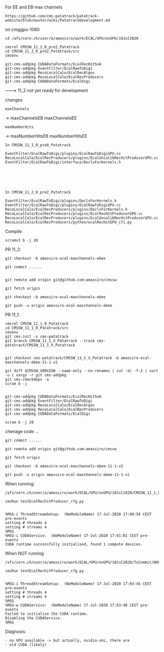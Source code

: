 For EE and EB max channels
    
    https://github.com/cms-patatrack/patatrack-website/blob/master/wiki/PatatrackDevelopment.md
    
on cmggpu-1080

    cd /afs/cern.ch/user/a/amassiro/work/ECAL/GPU/onGPU/10Jul2020

    cmsrel CMSSW_11_2_0_pre2_Patatrack
    cd CMSSW_11_2_0_pre2_Patatrack/src
    cmsenv

    git-cms-addpkg CUDADataFormats/EcalRecHitSoA
    git-cms-addpkg EventFilter/EcalRawToDigi
    git-cms-addpkg RecoLocalCalo/EcalRecAlgos
    git-cms-addpkg RecoLocalCalo/EcalRecProducers
    git-cms-addpkg CUDADataFormats/EcalDigi


---> 11_2 not yet ready for development
      
    
        
changes 

    maxChannels  
->
    maxChannelsEB
    maxChannelsEE
    
    
    
    maxNumberHits
-> 
    maxNumberHitsEB
    maxNumberHitsEE


    In CMSSW_11_1_0_pre8_Patatrack
    
    EventFilter/EcalRawToDigi/plugins/EcalRawToDigiGPU.cc
    RecoLocalCalo/EcalRecProducers/plugins/EcalUncalibRecHitProducerGPU.cc
    EventFilter/EcalRawToDigi/interface/DeclsForKernels.h
    
    
    
    
    
    
    In CMSSW_11_2_0_pre2_Patatrack
    
    EventFilter/EcalRawToDigi/plugins/DeclsForKernels.h 
    EventFilter/EcalRawToDigi/plugins/EcalRawToDigiGPU.cc
    RecoLocalCalo/EcalRecProducers/plugins/DeclsForKernels.h 
    RecoLocalCalo/EcalRecProducers/plugins/EcalRecHitProducerGPU.cc 
    RecoLocalCalo/EcalRecProducers/plugins/EcalUncalibRecHitProducerGPU.cc 
    RecoLocalCalo/EcalRecProducers/python/ecalRecHitGPU_cfi.py
    
    
Compile

    scramv1 b -j 20
    
    
PR 11_2:
 
    git checkout -b amassiro-ecal-maxchannels-ebee
    
    git commit ......
    
    
    git remote add origin git@github.com:amassiro/cmssw
 
    git fetch origin
    
    git checkout -b amassiro-ecal-maxchannels-ebee

    git push -u origin amassiro-ecal-maxchannels-ebee

    
    

PR 11_1:
 
    cmsrel CMSSW_11_1_0_Patatrack
    cd CMSSW_11_1_0_Patatrack/src
    cmsenv
    git cms-init -x cms-patatrack
    git branch CMSSW_11_1_X_Patatrack --track cms-patatrack/CMSSW_11_1_X_Patatrack

 
    git checkout cms-patatrack/CMSSW_11_1_X_Patatrack -b amassiro-ecal-maxchannels-ebee-11-1-v2
    
    git diff $CMSSW_VERSION --name-only --no-renames | cut -d/ -f-2 | sort -u | xargs -r git cms-addpkg
    git cms-checkdeps -a
    scram b -j


    git-cms-addpkg CUDADataFormats/EcalRecHitSoA
    git-cms-addpkg EventFilter/EcalRawToDigi
    git-cms-addpkg RecoLocalCalo/EcalRecAlgos
    git-cms-addpkg RecoLocalCalo/EcalRecProducers
    git-cms-addpkg CUDADataFormats/EcalDigi

    scram b -j 20
    
chenage code ...

    git commit ......
    
    git remote add origin git@github.com:amassiro/cmssw
 
    git fetch origin
    
    git checkout -b amassiro-ecal-maxchannels-ebee-11-1-v2

    git push -u origin amassiro-ecal-maxchannels-ebee-11-1-v2

    
    
    
 
 
 
 
When running:

    /afs/cern.ch/user/a/amassiro/work/ECAL/GPU/onGPU/10Jul2020/CMSSW_11_1_0_pre8_Patatrack/src/RecoLocalCalo/EcalRecProducers/test
    
    cmsRun testEcalRechitProducer_cfg.py
    
    
    %MSG-i ThreadStreamSetup:  (NoModuleName) 17-Jul-2020 17:00:54 CEST pre-events
    setting # threads 4
    setting # streams 4
    %MSG
    %MSG-i CUDAService:  (NoModuleName) 17-Jul-2020 17:01:01 CEST pre-events
    CUDA runtime successfully initialised, found 1 compute devices.


When NOT running

    /afs/cern.ch/user/a/amassiro/work/ECAL/GPU/onGPU/10Jul2020/ToCommit/NOCHANGESNOTHIG/CMSSW_11_1_0_Patatrack/src/RecoLocalCalo/EcalRecProducers/test
    
    cmsRun testEcalRechitProducer_cfg.py
    
    
    %MSG-i ThreadStreamSetup:  (NoModuleName) 17-Jul-2020 17:03:45 CEST pre-events
    setting # threads 4
    setting # streams 4
    %MSG
    %MSG-w CUDAService:  (NoModuleName) 17-Jul-2020 17:03:48 CEST pre-events
    Failed to initialize the CUDA runtime.
    Disabling the CUDAService.
    %MSG

    
Diagnosis:

    - no GPU available -> but actually, nvidia-smi, there are
    - old CUDA (likely)
    
    
    
    